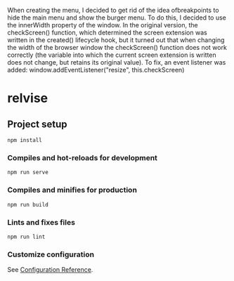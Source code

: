 When creating the menu, I decided to get rid of the idea of ​​breakpoints to hide the main menu and show the burger menu.
To do this, I decided to use the innerWidth property of the window. In the original version, the checkScreen() function,
which determined the screen extension was written in the created() lifecycle hook, but it turned out that when changing the width of the browser window
 the checkScreen() function does not work correctly (the variable into which the current screen extension is written does not change,
but retains its original value). To fix, an event listener was added: window.addEventListener("resize", this.checkScreen)

# relvise

## Project setup
```
npm install
```

### Compiles and hot-reloads for development
```
npm run serve
```

### Compiles and minifies for production
```
npm run build
```

### Lints and fixes files
```
npm run lint
```

### Customize configuration
See [Configuration Reference](https://cli.vuejs.org/config/).
